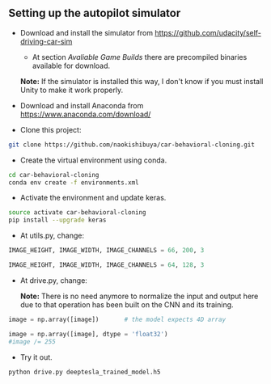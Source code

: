 ## Setting up the autopilot simulator
* Download and install the simulator from https://github.com/udacity/self-driving-car-sim
    * At section _Avaliable Game Builds_ there are precompiled binaries available for download.

	**Note:** If the simulator is installed this way, I don't know if you must install Unity to make it work properly.
* Download and install Anaconda from https://www.anaconda.com/download/
* Clone this project:
```sh
git clone https://github.com/naokishibuya/car-behavioral-cloning.git
```
* Create the virtual environment using conda.
```sh
cd car-behavioral-cloning
conda env create -f environments.xml
```
* Activate the environment and update keras.
```sh
source activate car-behavioral-cloning
pip install --upgrade keras
```
* At utils.py, change:
```py
IMAGE_HEIGHT, IMAGE_WIDTH, IMAGE_CHANNELS = 66, 200, 3
```
```py
IMAGE_HEIGHT, IMAGE_WIDTH, IMAGE_CHANNELS = 64, 128, 3
```
* At drive.py, change:

	**Note:** There is no need anymore to normalize the input and output here due to that operation has been built on the CNN and its training.
```py
image = np.array([image])       # the model expects 4D array
```
```py
image = np.array([image], dtype = 'float32')
#image /= 255
```
* Try it out.
```py
python drive.py deeptesla_trained_model.h5
```
